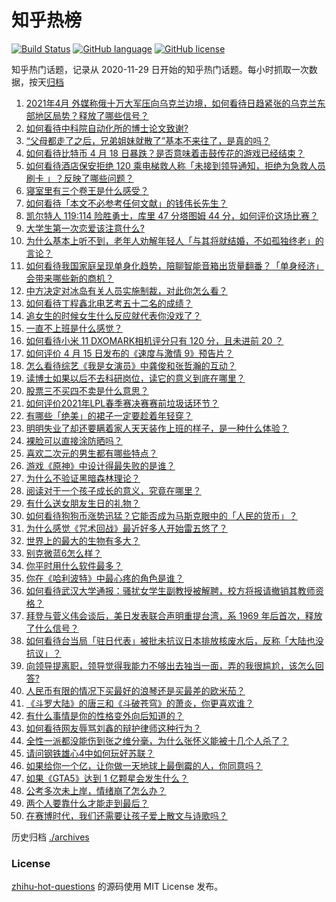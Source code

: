 # 知乎热榜
[![Build Status](https://github.com/ToWeLong/zhihu-hot-questions/workflows/CI/badge.svg)](https://github.com/ToWeLong/zhihu-hot-questions/actions)
[![GitHub language](https://img.shields.io/badge/language-golang-orange.svg)](https://golang.org/)
[![GitHub license](https://img.shields.io/github/license/ToWeLong/zhihu-hot-questions)](https://github.com/ToWeLong/zhihu-hot-questions/blob/main/LICENSE)

知乎热门话题，记录从 2020-11-29 日开始的知乎热门话题。每小时抓取一次数据，按天[归档](./archives)

<!-- BEGIN -->

1. [2021年4月 外媒称俄十万大军压向乌克兰边境，如何看待日趋紧张的乌克兰东部地区局势？释放了哪些信号？](https://www.zhihu.com/question/454941653)
1. [如何看待中科院自动化所的博士论文致谢?](https://www.zhihu.com/question/454961393)
1. [“父母都走了之后，兄弟姐妹就散了”基本不来往了，是真的吗？](https://www.zhihu.com/question/368765655)
1. [如何看待比特币 4 月 18 日暴跌？是否意味着击鼓传花的游戏已经结束？](https://www.zhihu.com/question/455237775)
1. [如何看待酒店保安拒绝 120 乘电梯救人称「未接到领导通知，拒绝为急救人员刷卡 」？反映了哪些问题？](https://www.zhihu.com/question/455121178)
1. [寝室里有三个卷王是什么感受？](https://www.zhihu.com/question/431850162)
1. [如何看待「本文不必参考任何文献」的钱伟长先生？](https://www.zhihu.com/question/455124114)
1. [凯尔特人 119:114 险胜勇士，库里 47 分塔图姆 44 分，如何评价这场比赛？](https://www.zhihu.com/question/455210410)
1. [大学生第一次恋爱该注意什么?](https://www.zhihu.com/question/441926151)
1. [为什么基本上听不到，老年人劝解年轻人「与其将就结婚，不如孤独终老」的言论？](https://www.zhihu.com/question/454631538)
1. [如何看待我国家庭呈现单身化趋势，陪聊智能音箱出货量翻番？「单身经济」会带来哪些新的商机？](https://www.zhihu.com/question/455223029)
1. [中方决定对冰岛有关人员实施制裁，对此你怎么看？](https://www.zhihu.com/question/455061046)
1. [如何看待丁程鑫北电艺考五十二名的成绩？](https://www.zhihu.com/question/455045967)
1. [追女生的时候女生什么反应就代表你没戏了？](https://www.zhihu.com/question/437267039)
1. [一直不上班是什么感觉？](https://www.zhihu.com/question/357403839)
1. [如何看待小米 11 DXOMARK相机评分只有 120 分，且未进前 20 ？](https://www.zhihu.com/question/455057435)
1. [如何评价 4 月 15 日发布的《速度与激情 9》预告片？](https://www.zhihu.com/question/454685077)
1. [怎么看待综艺《我是女演员》中龚俊和张哲瀚的互动？](https://www.zhihu.com/question/455159318)
1. [读博士如果以后不去科研岗位，读它的意义到底在哪里？](https://www.zhihu.com/question/454944295)
1. [股票三不买四不卖是什么意思？](https://www.zhihu.com/question/453247969)
1. [如何评价2021年LPL春季赛决赛赛前垃圾话环节？](https://www.zhihu.com/question/455135309)
1. [有哪些「绝美」的裙子一定要趁着年轻穿？](https://www.zhihu.com/question/372236949)
1. [明明失业了却还要瞒着家人天天装作上班的样子，是一种什么体验？](https://www.zhihu.com/question/385138324)
1. [裸脸可以直接涂防晒吗？](https://www.zhihu.com/question/310586987)
1. [喜欢二次元的男生都有哪些特点？](https://www.zhihu.com/question/443576869)
1. [游戏《原神》中设计得最失败的是谁？](https://www.zhihu.com/question/427608646)
1. [为什么不验证黑暗森林理论？](https://www.zhihu.com/question/453844496)
1. [阅读对于一个孩子成长的意义，究竟在哪里？](https://www.zhihu.com/question/454215801)
1. [有什么送女朋友生日的礼物？](https://www.zhihu.com/question/442800170)
1. [如何看待狗狗币涨势迅猛？它能否成为马斯克眼中的「人民的货币」？](https://www.zhihu.com/question/455097352)
1. [为什么感觉《咒术回战》最近好多人开始雷五悠了？](https://www.zhihu.com/question/445671262)
1. [世界上的最大的生物有多大？](https://www.zhihu.com/question/453485860)
1. [别克微蓝6怎么样？](https://www.zhihu.com/question/447675510)
1. [你平时用什么软件最多？](https://www.zhihu.com/question/447569057)
1. [你在《哈利波特》中最心疼的角色是谁？](https://www.zhihu.com/question/64703389)
1. [如何看待武汉大学通报：骚扰女学生副教授被解聘，校方将报请撤销其教师资格？](https://www.zhihu.com/question/454800864)
1. [拜登与菅义伟会谈后，美日发表联合声明重提台湾，系 1969 年后首次，释放了什么信号？](https://www.zhihu.com/question/455060718)
1. [如何看待台当局「驻日代表」被批未抗议日本排放核废水后，反称「大陆也没抗议」？](https://www.zhihu.com/question/455045317)
1. [向领导提离职，领导觉得我能力不够出去独当一面，弄的我很尴尬，该怎么回答?](https://www.zhihu.com/question/452663695)
1. [人民币有限的情况下买最好的浪琴还是买最差的欧米茄？](https://www.zhihu.com/question/275653093)
1. [《斗罗大陆》的唐三和《斗破苍穹》的萧炎，你更喜欢谁？](https://www.zhihu.com/question/452795822)
1. [有什么事情是你的性格变外向后知道的？](https://www.zhihu.com/question/338262811)
1. [如何看待网友辱骂刘鑫的辩护律师这种行为？](https://www.zhihu.com/question/454881583)
1. [全性一派都没能伤到张之维分毫，为什么张怀义能被十几个人杀了？](https://www.zhihu.com/question/455003266)
1. [请问钢铁雄心4中如何玩好苏联？](https://www.zhihu.com/question/453034764)
1. [如果给你一个亿，让你做一天地球上最倒霉的人，你同意吗？](https://www.zhihu.com/question/393195089)
1. [如果《GTA5》达到 1 亿颗星会发生什么？](https://www.zhihu.com/question/453685478)
1. [公考多次未上岸，情绪崩了怎么办？](https://www.zhihu.com/question/433611989)
1. [两个人要靠什么才能走到最后？](https://www.zhihu.com/question/448765873)
1. [在赛博时代，我们还需要让孩子爱上散文与诗歌吗？](https://www.zhihu.com/question/454215856)

<!-- END -->

历史归档 [./archives](./archives)


### License
[zhihu-hot-questions](https://github.com/towelong/zhihu-hot-questions) 的源码使用 MIT License 发布。